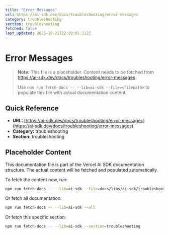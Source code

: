 ```yaml
---
title: "Error Messages"
url: https://ai-sdk.dev/docs/troubleshooting/error-messages
category: troubleshooting
section: troubleshooting
fetched: false
last_updated: 2025-10-21T22:38:01.112Z
---
```


# Error Messages

> **Note:** This file is a placeholder. Content needs to be fetched from https://ai-sdk.dev/docs/troubleshooting/error-messages
>
> Use `npm run fetch-docs -- --lib=ai-sdk --file=<filepath>` to populate this file with actual documentation content.

## Quick Reference

- **URL:** [https://ai-sdk.dev/docs/troubleshooting/error-messages](https://ai-sdk.dev/docs/troubleshooting/error-messages)
- **Category:** troubleshooting
- **Section:** troubleshooting

## Placeholder Content

This documentation file is part of the Vercel AI SDK documentation structure.
The actual content will be fetched and populated automatically.

To fetch the content now, run:

```bash
npm run fetch-docs -- --lib=ai-sdk --file=docs/libs/ai-sdk/troubleshooting/error-messages.md
```

Or fetch all documentation:

```bash
npm run fetch-docs -- --lib=ai-sdk --all
```

Or fetch this specific section:

```bash
npm run fetch-docs -- --lib=ai-sdk --section=troubleshooting
```
